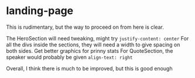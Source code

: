 # landing-page

This is rudimentary, but the way to proceed on from here is clear.

The HeroSection will need tweaking, might try `justify-content: center` 
For all the divs inside the sections, they will need a width to give spacing on both sides. 
Get better graphics for prinny stats
For QuoteSection, the speaker would probably be given `align-text: right`

Overall, I think there is much to be improved, but this is good enough